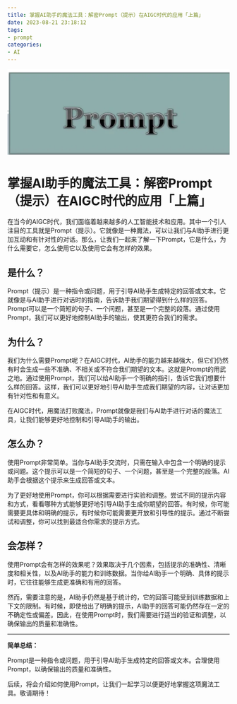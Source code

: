 ```yaml
---
title: 掌握AI助手的魔法工具：解密Prompt（提示）在AIGC时代的应用「上篇」
date: 2023-08-21 23:18:12
tags:
- prompt
categories:
- AI
---
```




![image-20230821234216329](./prompt-introduction/image-20230821234216329.png)

# 掌握AI助手的魔法工具：解密Prompt（提示）在AIGC时代的应用「上篇」

在当今的AIGC时代，我们面临着越来越多的人工智能技术和应用。其中一个引人注目的工具就是Prompt（提示）。它就像是一种魔法，可以让我们与AI助手进行更加互动和有针对性的对话。那么，让我们一起来了解一下Prompt，它是什么，为什么需要它，怎么使用它以及使用它会有怎样的效果。

## 是什么？

Prompt（提示）是一种指令或问题，用于引导AI助手生成特定的回答或文本。它就像是与AI助手进行对话时的指南，告诉助手我们期望得到什么样的回答。Prompt可以是一个简短的句子、一个问题，甚至是一个完整的段落。通过使用Prompt，我们可以更好地控制AI助手的输出，使其更符合我们的需求。

## 为什么？

我们为什么需要Prompt呢？在AIGC时代，AI助手的能力越来越强大，但它们仍然有时会生成一些不准确、不相关或不符合我们期望的文本。这就是Prompt的用武之地。通过使用Prompt，我们可以给AI助手一个明确的指引，告诉它我们想要什么样的回答。这样，我们可以更好地引导AI助手生成我们期望的内容，让对话更加有针对性和有意义。

在AIGC时代，用魔法打败魔法，Prompt就像是我们与AI助手进行对话的魔法工具，让我们能够更好地控制和引导AI助手的输出。

## 怎么办？

使用Prompt非常简单。当你与AI助手交流时，只需在输入中包含一个明确的提示或问题。这个提示可以是一个简短的句子、一个问题，甚至是一个完整的段落。AI助手会根据这个提示来生成回答或文本。

为了更好地使用Prompt，你可以根据需要进行实验和调整。尝试不同的提示内容和方式，看看哪种方式能够更好地引导AI助手生成你期望的回答。有时候，你可能需要更具体和明确的提示，有时候你可能需要更开放和引导性的提示。通过不断尝试和调整，你可以找到最适合你需求的提示方式。

## 会怎样？

使用Prompt会有怎样的效果呢？效果取决于几个因素，包括提示的准确性、清晰度和相关性，以及AI助手的能力和训练数据。当你给AI助手一个明确、具体的提示时，它往往能够生成更准确和有用的回答。

然而，需要注意的是，AI助手仍然是基于统计的，它的回答可能受到训练数据和上下文的限制。有时候，即使给出了明确的提示，AI助手的回答可能仍然存在一定的不确定性或偏差。因此，在使用Prompt时，我们需要进行适当的验证和调整，以确保输出的质量和准确性。

------

**简单总结：**

Prompt是一种指令或问题，用于引导AI助手生成特定的回答或文本。合理使用Prompt，以确保输出的质量和准确性。

后续，将会介绍如何使用Prompt，让我们一起学习以便更好地掌握这项魔法工具。敬请期待！
